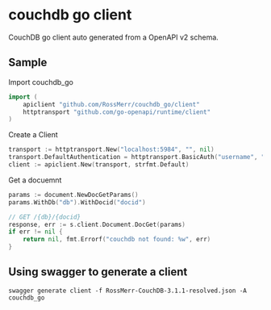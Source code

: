 # couchdb go client

CouchDB go client auto generated from a OpenAPI v2 schema.

## Sample

Import couchdb_go

``` go
import (
    apiclient "github.com/RossMerr/couchdb_go/client"
    httptransport "github.com/go-openapi/runtime/client"
)
```

Create a Client

``` go
transport := httptransport.New("localhost:5984", "", nil)
transport.DefaultAuthentication = httptransport.BasicAuth("username", "password")
client := apiclient.New(transport, strfmt.Default)
```    

Get a docuemnt

``` go
params := document.NewDocGetParams()
params.WithDb("db").WithDocid("docid")

// GET /{db}/{docid}
response, err := s.client.Document.DocGet(params)
if err != nil {
    return nil, fmt.Errorf("couchdb not found: %w", err)
}
```


## Using swagger to generate a client

`swagger generate client -f RossMerr-CouchDB-3.1.1-resolved.json -A couchdb_go`